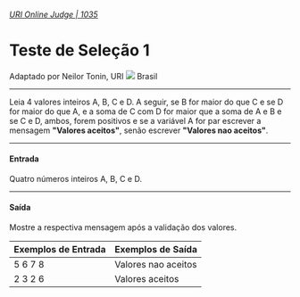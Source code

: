 ###### [URI Online Judge | 1035][1]
# Teste de Seleção 1
Adaptado por Neilor Tonin, URI ![][2] Brasil
***
Leia 4 valores inteiros A, B, C e D. A seguir, se B for maior do que C e se D for maior do que A, e a soma de C com D for maior que a soma de A e B e se C e D, ambos, forem positivos e se a variável A for par escrever a mensagem **"Valores aceitos"**, senão escrever **"Valores nao aceitos"**.
***
#### Entrada
Quatro números inteiros A, B, C e D.
***
#### Saída
Mostre a respectiva mensagem após a validação dos valores.

| Exemplos de Entrada                     | Exemplos de Saída   |
| :-                                      | :-                  |
| 5 6 7 8                                 | Valores nao aceitos |
| 2 3 2 6                                 | Valores aceitos     |


[1]: https://www.urionlinejudge.com.br/judge/pt/problems/view/1035
[2]: https://resources.urionlinejudge.com.br/gallery/images/flags/br.gif